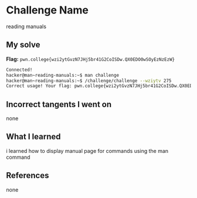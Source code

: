 # Challenge Name
reading manuals
## My solve
**Flag:** `pwn.college{wzi2ytGvzN7JHj5br41G2CoISDw.QX0EDO0wSOyEzNzEzW}`

```bash
Connected!
hacker@man~reading-manuals:~$ man challenge
hacker@man~reading-manuals:~$ /challenge/challenge --wziytv 275
Correct usage! Your flag: pwn.college{wzi2ytGvzN7JHj5br41G2CoISDw.QX0EDO0wSOyEzNzEzW}
```
## Incorrect tangents I went on
none

## What I learned
i learned how to display manual page for commands using the man command
## References 
none


